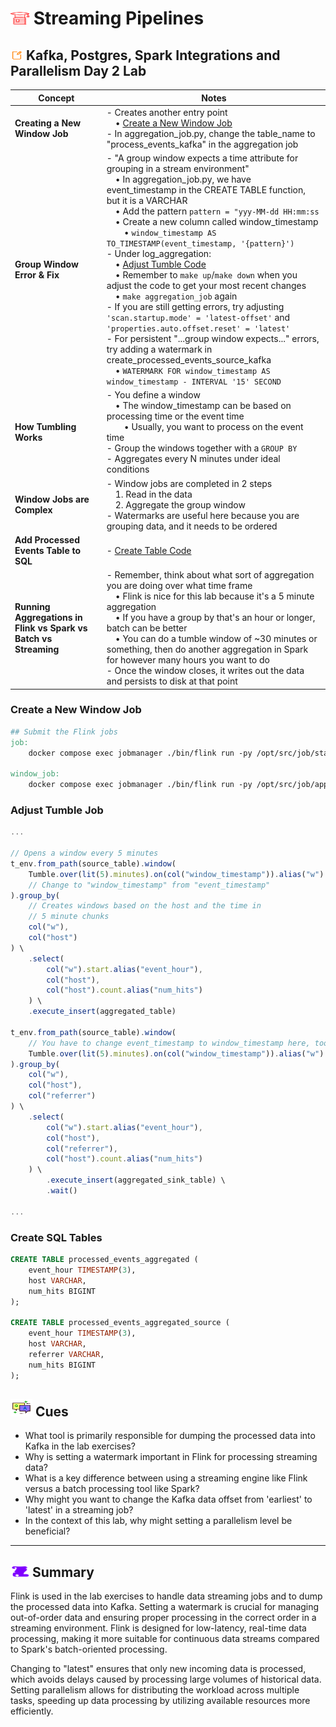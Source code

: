 # <img src="../books.svg" alt="Stack of red books with a graduation cap on top, symbolizing education and achievement, set against a plain background" width="30" height="20" /> Streaming Pipelines

## <img src="../notes.svg" alt="Orange pencil lying diagonally on a white sheet of paper, representing note taking and documentation, with a clean and organized appearance" width="20" height="15" /> Kafka, Postgres, Spark Integrations and Parallelism Day 2 Lab

| Concept                | Notes            |
|---------------------|------------------|
| **Creating a New Window Job**  | - Creates another entry point  <br> &emsp;• [Create a New Window Job](#create-a-new-window-job)<br>- In aggregation_job.py, change the table_name to "process_events_kafka" in the aggregation job|
| **Group Window Error & Fix**  | - "A group window expects a time attribute for grouping in a stream environment" <br> &emsp;• In aggregation_job.py, we have event_timestamp in the CREATE TABLE function, but it is a VARCHAR <br> &emsp;• Add the pattern `pattern = "yyy-MM-dd HH:mm:ss`<br> &emsp;• Create a new column called window_timestamp <br> &emsp;&emsp;• `window_timestamp AS TO_TIMESTAMP(event_timestamp, '{pattern}')` <br>- Under log_aggregation:<br> &emsp;• [Adjust Tumble Code](#adjust-tumble-job) <br> &emsp;• Remember to `make up`/`make down` when you adjust the code to get your most recent changes<br> &emsp;• `make aggregation_job` again<br>- If you are still getting errors, try adjusting `'scan.startup.mode' = 'latest-offset'` and `'properties.auto.offset.reset' = 'latest'`<br>- For persistent "...group window expects..." errors, try adding a watermark in create_processed_events_source_kafka<br> &emsp;• `WATERMARK FOR window_timestamp AS window_timestamp - INTERVAL '15' SECOND` |
| **How Tumbling Works**  | - You define a window <br> &emsp;• The window_timestamp can be based on processing time or the event time<br> &emsp;&emsp;• Usually, you want to process on the event time <br>- Group the windows together with a `GROUP BY` <br>- Aggregates every N minutes under ideal conditions|
| **Window Jobs are Complex**  | - Window jobs are completed in 2 steps<br> &emsp;1. Read in the data <br> &emsp;2. Aggregate the group window<br>- Watermarks are useful here because you are grouping data, and it needs to be ordered |
| **Add Processed Events Table to SQL**  | - [Create Table Code](#create-sql-tables) |
| **Running Aggregations in Flink vs Spark vs Batch vs Streaming**  | - Remember, think about what sort of aggregation you are doing over what time frame <br> &emsp;• Flink is nice for this lab because it's a 5 minute aggregation <br> &emsp;• If you have a group by that's an hour or longer, batch can be better<br> &emsp;• You can do a tumble window of ~30 minutes or something, then do another aggregation in Spark for however many hours you want to do<br>- Once the window closes, it writes out the data and persists to disk at that point |

### Create a New Window Job

```Makefile
## Submit the Flink jobs
job:
    docker compose exec jobmanager ./bin/flink run -py /opt/src/job/start_job.py --pyFiles /opt/src -d

window_job:
    docker compose exec jobmanager ./bin/flink run -py /opt/src/job/app.py --pyFiles /opt/src -d
```

### Adjust Tumble Job

```JavaScript
...

// Opens a window every 5 minutes
t_env.from_path(source_table).window(
    Tumble.over(lit(5).minutes).on(col("window_timestamp")).alias("w")
    // Change to "window_timestamp" from "event_timestamp"
).group_by(
    // Creates windows based on the host and the time in 
    // 5 minute chunks 
    col("w"),
    col("host")
) \
    .select(
        col("w").start.alias("event_hour"),
        col("host"),
        col("host").count.alias("num_hits")
    ) \
    .execute_insert(aggregated_table)

t_env.from_path(source_table).window(
    // You have to change event_timestamp to window_timestamp here, too!
    Tumble.over(lit(5).minutes).on(col("window_timestamp")).alias("w")
).group_by(
    col("w"),
    col("host"),
    col("referrer")
) \
    .select(
        col("w").start.alias("event_hour"),
        col("host"),
        col("referrer"),
        col("host").count.alias("num_hits")
    ) \
        .execute_insert(aggregated_sink_table) \
        .wait()

...
```

### Create SQL Tables

```sql
CREATE TABLE processed_events_aggregated (
    event_hour TIMESTAMP(3),
    host VARCHAR,
    num_hits BIGINT
);

CREATE TABLE processed_events_aggregated_source (
    event_hour TIMESTAMP(3),
    host VARCHAR,
    referrer VARCHAR,
    num_hits BIGINT
);
```

## <img src="../question-and-answer.svg" alt="Two speech bubbles, one with a large letter Q and the other with a large letter A, representing a question and answer exchange in a friendly and approachable style" width="35" height="28" /> Cues

- What tool is primarily responsible for dumping the processed data into Kafka in the lab exercises?
- Why is setting a watermark important in Flink for processing streaming data?
- What is a key difference between using a streaming engine like Flink versus a batch processing tool like Spark?
- Why might you want to change the Kafka data offset from 'earliest' to 'latest' in a streaming job?
- In the context of this lab, why might setting a parallelism level be beneficial?

---

## <img src="../summary.svg" alt="Rolled parchment scroll with visible lines, symbolizing a summary or conclusion, placed on a neutral background" width="30" height="18" /> Summary

Flink is used in the lab exercises to handle data streaming jobs and to dump the processed data into Kafka. Setting a watermark is crucial for managing out-of-order data and ensuring proper processing in the correct order in a streaming environment. Flink is designed for low-latency, real-time data processing, making it more suitable for continuous data streams compared to Spark's batch-oriented processing.

Changing to "latest" ensures that only new incoming data is processed, which avoids delays caused by processing large volumes of historical data. Setting parallelism allows for distributing the workload across multiple tasks, speeding up data processing by utilizing available resources more efficiently.
